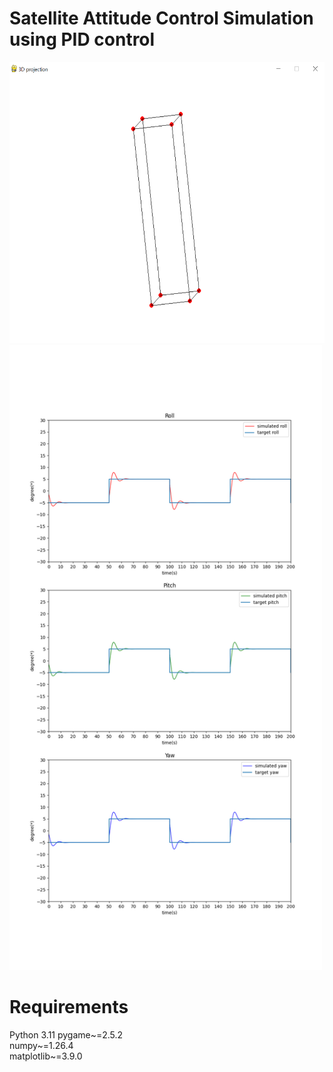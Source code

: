 # Satellite Attitude Control Simulation using PID control

<img src="./Simulation.png" width="600" height="450">
<img src="./Result.png" width="500" height="1000">

# Requirements
Python 3.11
pygame~=2.5.2  
numpy~=1.26.4  
matplotlib~=3.9.0  
